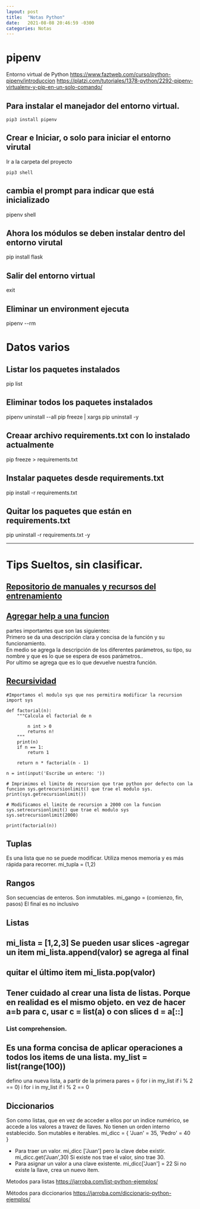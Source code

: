 ```yaml
---
layout: post
title:  "Notas Python"
date:   2021-08-08 20:46:59 -0300
categories: Notas
---
```

# pipenv
Entorno virtual de Python
https://www.faztweb.com/curso/python-pipenv/introduccion
https://platzi.com/tutoriales/1378-python/2292-pipenv-virtualenv-y-pip-en-un-solo-comando/

## Para instalar el manejador del entorno virtual.
    pip3 install pipenv

## Crear e Iniciar, o solo para iniciar el entorno virutal
Ir a la carpeta del proyecto

    pip3 shell

cambia el prompt para indicar que está inicializado
-
pipenv shell
## Ahora los módulos se deben instalar dentro del entorno virutal
pip install flask

## Salir del entorno virtual
exit

## Eliminar un environment ejecuta
pipenv --rm

# Datos varios
## Listar los paquetes instalados
pip list
## Eliminar todos los paquetes instalados
pipenv uninstall --all
pip freeze | xargs pip uninstall -y
## Creaar archivo requirements.txt con lo instalado actualmente
pip freeze > requirements.txt
## Instalar paquetes desde requirements.txt
pip install -r requirements.txt
## Quitar los paquetes que están en requirements.txt
pip uninstall -r requirements.txt -y




---

# Tips Sueltos, sin clasificar.

## [Repositorio de manuales y recursos del entrenamiento](https://entrenamiento-python-basico.readthedocs.io/es/latest/index.html#)
## [Agregar help a una funcion](https://platzi.com/clases/1764-python-cs/25242-especificaciones-del-codigo/)  
partes importantes que son las siguientes:  
Primero se da una descripción clara y concisa de la función y su funcionamiento.  
En medio se agrega la descripción de los diferentes parámetros, su tipo, su nombre y que es lo que se espera de esos parámetros..  
Por ultimo se agrega que es lo que devuelve nuestra función.  

## [Recursividad](https://platzi.com/clases/1764-python-cs/25243-recursividad/)

```
#Importamos el modulo sys que nos permitira modificar la recursion
import sys

def factorial(n):
    """Calcula el factorial de n

        n int > 0
        returns n!
    """
    print(n)
    if n == 1:
        return 1
    
    return n * factorial(n - 1)

n = int(input('Escribe un entero: '))

# Imprimimos el limite de recursion que trae python por defecto con la funcion sys.getrecursionlimit() que trae el modulo sys. 
print(sys.getrecursionlimit())

# Modificamos el limite de recursion a 2000 con la funcion sys.setrecursionlimit() que trae el modulo sys
sys.setrecursionlimit(2000)

print(factorial(n))
```

## Tuplas
Es una lista que no se puede modificar.
Utiliza menos memoria y es más rápida para recorrer.
mi_tupla = (1,2)

## Rangos
Son secuencias de enteros.
Son inmutables.
mi_gango = (comienzo, fin, pasos)
El final es no inclusivo

## Listas
mi_lista = [1,2,3]
Se pueden usar slices
-agregar un item
mi_lista.append(valor)
se agrega al final
-
quitar el último item
mi_lista.pop(valor)
-
Tener cuidado al crear una lista de listas.
Porque en realidad es el mismo objeto.
en vez de hacer a=b
para c, usar
c = list(a)
o con slices
d = a[::]
-
### List comprehension.
Es una forma concisa de aplicar operaciones a todos los items de una lista.
my_list = list(range(100))
-
defino una nueva lista, a partir de la primera
pares = (i for i in my_list if i % 2 == 0)
i
for i in my_list
if i % 2 == 0

## Diccionarios
Son como listas, que en vez de acceder a ellos por un indice numérico, se accede a los valores a travez de llaves.
No tienen un orden interno establecido.
Son mutables e iterables.
mi_dicc = {
    'Juan' = 35,
    'Pedro' = 40
}
- Para traer un valor.
mi_dicc ['Juan']
pero la clave debe existir.
mi_dicc.get('Juan',30)
Si existe nos trae el valor, sino trae 30.
- Para asignar un valor a una clave existente.
mi_dicc['Juan'] = 22
Si no existe la llave, crea un nuevo item.

Metodos para listas
https://jarroba.com/list-python-ejemplos/

Métodos para diccionarios
https://jarroba.com/diccionario-python-ejemplos/



